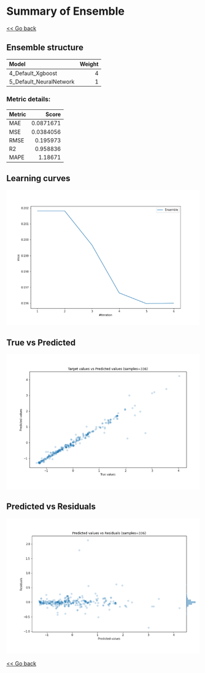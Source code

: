 # Summary of Ensemble

[<< Go back](../README.md)


## Ensemble structure
| Model                   |   Weight |
|:------------------------|---------:|
| 4_Default_Xgboost       |        4 |
| 5_Default_NeuralNetwork |        1 |

### Metric details:
| Metric   |     Score |
|:---------|----------:|
| MAE      | 0.0871671 |
| MSE      | 0.0384056 |
| RMSE     | 0.195973  |
| R2       | 0.958836  |
| MAPE     | 1.18671   |



## Learning curves
![Learning curves](learning_curves.png)
## True vs Predicted

![True vs Predicted](true_vs_predicted.png)


## Predicted vs Residuals

![Predicted vs Residuals](predicted_vs_residuals.png)



[<< Go back](../README.md)
